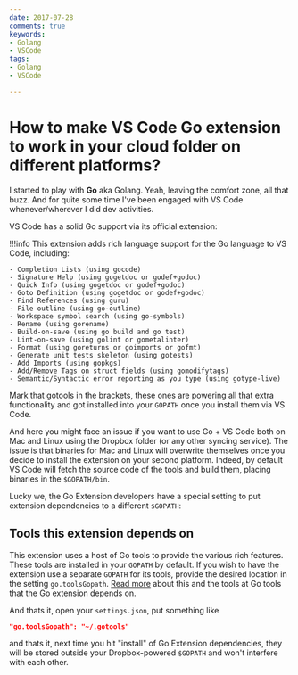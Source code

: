 ```yaml
---
date: 2017-07-28
comments: true
keywords:
- Golang
- VSCode
tags:
- Golang
- VSCode

---
```


# How to make VS Code Go extension to work in your cloud folder on different platforms?

I started to play with **Go** aka Golang. Yeah, leaving the comfort zone, all that buzz. And for quite some time I've been engaged with VS Code whenever/wherever I did dev activities.

VS Code has a solid Go support via its official extension:

!!!info
    This extension adds rich language support for the Go language to VS Code, including:

    - Completion Lists (using gocode)
    - Signature Help (using gogetdoc or godef+godoc)
    - Quick Info (using gogetdoc or godef+godoc)
    - Goto Definition (using gogetdoc or godef+godoc)
    - Find References (using guru)
    - File outline (using go-outline)
    - Workspace symbol search (using go-symbols)
    - Rename (using gorename)
    - Build-on-save (using go build and go test)
    - Lint-on-save (using golint or gometalinter)
    - Format (using goreturns or goimports or gofmt)
    - Generate unit tests skeleton (using gotests)
    - Add Imports (using gopkgs)
    - Add/Remove Tags on struct fields (using gomodifytags)
    - Semantic/Syntactic error reporting as you type (using gotype-live)

Mark that gotools in the brackets, these ones are powering all that extra functionality and got installed into your `GOPATH` once you install them via VS Code.

And here you might face an issue if you want to use Go + VS Code both on Mac and Linux using the Dropbox folder (or any other syncing service). The issue is that binaries for Mac and Linux will overwrite themselves once you decide to install the extension on your second platform. Indeed, by default VS Code will fetch the source code of the tools and build them, placing binaries in the `$GOPATH/bin`.

<!-- more -->

Lucky we, the Go Extension developers have a special setting to put extension dependencies to a different `$GOPATH`:

## Tools this extension depends on

This extension uses a host of Go tools to provide the various rich features. These tools are installed in your `GOPATH` by default. If you wish to have the extension use a separate `GOPATH` for its tools, provide the desired location in the setting `go.toolsGopath`. [Read more](https://github.com/Microsoft/vscode-go/wiki/Go-tools-that-the-Go-extension-depends-on) about this and the tools at Go tools that the Go extension depends on.

And thats it, open your `settings.json`, put something like

```json
"go.toolsGopath": "~/.gotools"
```

and thats it, next time you hit "install" of Go Extension dependencies, they will be stored outside your Dropbox-powered `$GOPATH` and won't interfere with each other.
